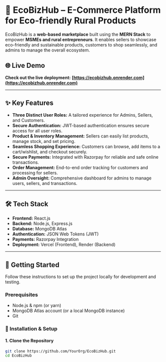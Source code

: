# 🌿 EcoBizHub – E-Commerce Platform for Eco-friendly Rural Products

EcoBizHub is a **web-based marketplace** built using the **MERN Stack** to empower **MSMEs and rural entrepreneurs**. It enables sellers to showcase eco-friendly and sustainable products, customers to shop seamlessly, and admins to manage the overall ecosystem.

## 🌐 Live Demo

**Check out the live deployment:** **[https://ecobizhub.onrender.com](https://ecobizhub.onrender.com)**

---

## ✨ Key Features

- **Three Distinct User Roles:** A tailored experience for Admins, Sellers, and Customers.
- **Secure Authentication:** JWT-based authentication ensures secure access for all user roles.
- **Product & Inventory Management:** Sellers can easily list products, manage stock, and set pricing.
- **Seamless Shopping Experience:** Customers can browse, add items to a cart/wishlist, and checkout securely.
- **Secure Payments:** Integrated with Razorpay for reliable and safe online transactions.
- **Order Management:** End-to-end order tracking for customers and processing for sellers.
- **Admin Oversight:** Comprehensive dashboard for admins to manage users, sellers, and transactions.

---

## 🛠️ Tech Stack

- **Frontend:** React.js
- **Backend:** Node.js, Express.js
- **Database:** MongoDB Atlas
- **Authentication:** JSON Web Tokens (JWT)
- **Payments:** Razorpay Integration
- **Deployment:** Vercel (Frontend), Render (Backend)

---

## 🚀 Getting Started

Follow these instructions to set up the project locally for development and testing.

### Prerequisites

- Node.js & npm (or yarn)
- MongoDB Atlas account (or a local MongoDB instance)
- Git

### 🔧 Installation & Setup

#### 1. Clone the Repository
```bash
git clone https://github.com/YourOrg/EcoBizHub.git
cd EcoBizHub
